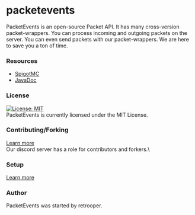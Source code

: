 # packetevents

PacketEvents is an open-source Packet API. It has many cross-version packet-wrappers. You can process incoming and outgoing packets on the server. You can even send packets with our packet-wrappers. We are here to save you a ton of time.

### Resources
* [SpigotMC](https://www.spigotmc.org/resources/packetevents-api.80279/)
* [JavaDoc](https://retrooper.github.io/packetevents)

### License
[![License: MIT](https://img.shields.io/badge/License-MIT-yellow.svg)](https://opensource.org/licenses/MIT)\
PacketEvents is currently licensed under the MIT License.

### Contributing/Forking
[Learn more](https://github.com/retrooper/packetevents/wiki/2.-Contributing-and-Forking)\
Our discord server has a role for contributors and forkers.\

### Setup
[Learn more](https://github.com/retrooper/packetevents/wiki/1.-Setup)

### Author
PacketEvents was started by retrooper.
